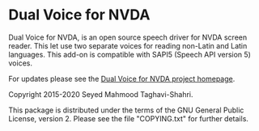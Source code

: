 # Dual Voice for NVDA #

Dual Voice for NVDA, is an open source speech driver for NVDA screen reader. This let use two separate voices for reading non-Latin and Latin languages. 
This add-on is compatible with SAPI5 (Speech API version 5) voices. 

For updates please see the [Dual Voice for NVDA project homepage](https://mahmood-taghavi.github.io/dual_voice/).

Copyright 2015-2020 Seyed Mahmood Taghavi-Shahri.

This package is distributed under the terms of the GNU General Public License, version 2. Please see the file "COPYING.txt" for further details.

